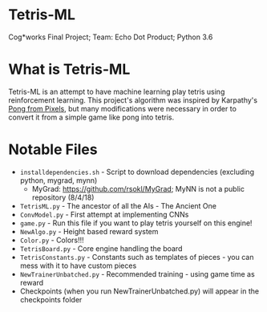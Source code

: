 # Tetris-ML
Cog*works Final Project; Team: Echo Dot Product; Python 3.6

# What is Tetris-ML
Tetris-ML is an attempt to have machine learning play tetris using reinforcement learning. This project's algorithm was inspired by Karpathy's [Pong from Pixels](http://karpathy.github.io/2016/05/31/rl/), but many modifications were necessary in order to convert it from a simple game like pong into tetris.

# Notable Files
  - ```installdependencies.sh``` - Script to download dependencies (excluding python, mygrad, mynn)
    - MyGrad: https://github.com/rsokl/MyGrad; MyNN is not a public repository (8/4/18)
  - ```TetrisML.py``` - The ancestor of all the AIs - The Ancient One
  - ```ConvModel.py``` - First attempt at implementing CNNs
  - ```game.py``` - Run this file if you want to play tetris yourself on this engine!
  - ```NewAlgo.py``` - Height based reward system
  - ```Color.py``` - Colors!!!
  - ```TetrisBoard.py``` - Core engine handling the board
  - ```TetrisConstants.py``` - Constants such as templates of pieces - you can mess with it to have custom pieces
  - ```NewTrainerUnbatched.py``` - Recommended training - using game time as reward
  - Checkpoints (when you run NewTrainerUnbatched.py) will appear in the checkpoints folder
